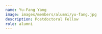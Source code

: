 ```yaml
---
name: Yu-Fang Yang
image: images/members/alumni/yu-fang.jpg
description: Postdoctoral Fellow
role: alumni
---
```

